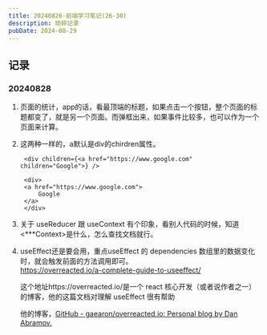 ```yaml
---
title: 20240826-前端学习笔记(26-30)
description: 琐碎记录
pubDate: 2024-08-29
---
```


## 记录

### 20240828

1. 页面的统计，app的话，看最顶端的标题，如果点击一个按钮，整个页面的标题都变了，就是另一个页面。而弹框出来，如果事件比较多，也可以作为一个页面来计算。

2. 这两种一样的，a默认是div的chirdren属性。

        <div children={<a href="https://www.google.com" children="Google">} />
        
        <div>
        <a href="https://www.google.com">
            Google
        </a>
        </div>

3. 关于 useReducer 跟 useContext 有个印象，看别人代码的时候，知道<***Context>是什么，怎么查找文档就行。 

4. useEffect还是要会用，重点useEffect 的 dependencies 数组里的数据变化时，就会触发前面的方法调用即可。  
    https://overreacted.io/a-complete-guide-to-useeffect/  

    这个地址https://overreacted.io/是一个 react 核心开发（或者说作者之一）的博客，他的这篇文档对理解 useEffect 很有帮助  

    他的博客，[GitHub - gaearon/overreacted.io: Personal blog by Dan Abramov. ](https://github.com/gaearon/overreacted.io) 
 
